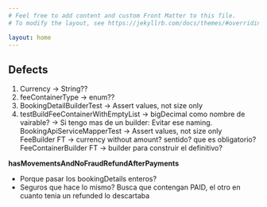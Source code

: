 ```yaml
---
# Feel free to add content and custom Front Matter to this file.
# To modify the layout, see https://jekyllrb.com/docs/themes/#overriding-theme-defaults

layout: home
---
```

## Defects
1. Currency -> String??
2. feeContainerType -> enum??
3. BookingDetailBuilderTest -> Assert values, not size only
4. testBuildFeeContainerWithEmptyList -> bigDecimal como nombre de vairable? -> Si tengo mas de un builder: Evitar ese naming.								   
BookingApiServiceMapperTest -> Assert values, not size only
FeeBuilder FT -> currency without amount? sentido? que es obligatorio?
FeeContainerBuilder FT -> builder para construir el definitivo?
								
**hasMovementsAndNoFraudRefundAfterPayments**
- Porque pasar los bookingDetails enteros?
- Seguros que hace lo mismo? Busca que contengan PAID, el otro en cuanto tenia un refunded lo descartaba


